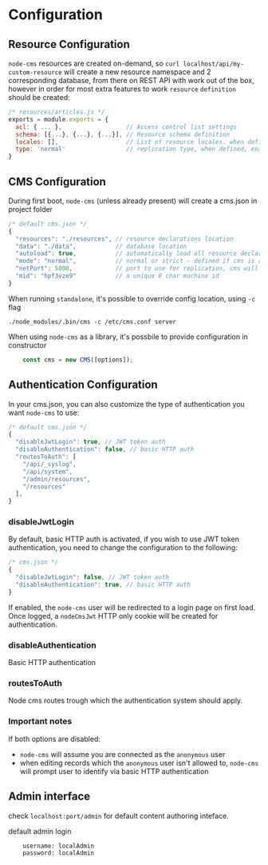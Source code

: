 # Configuration


## Resource Configuration

`node-cms` resources are created on-demand, so `curl localhost/api/my-custom-resource` will create a new resource namespace and 2 corresponding database, from there on REST API with work out of the box, however in order for most extra features to work `resource` `definition` should be created:
``` Javascript
/* resources/articles.js */
exports = module.exports = {
  acl: { ... },                  // Access control list settings
  schema: [{...}, {...}, {...}], // Resource schema definition
  locales: [],                   // List of resource locales. when defined, enables localisation support
  type: 'normal'                 // replication type, when defined, enables replication support
}
```

## CMS Configuration

During first boot, `node-cms` (unless already present) will create a cms.json in project folder
``` Javascript
/* default cms.json */
{
  "resources": "./resources", // resource declarations location
  "data": "./data",           // database location
  "autoload": true,           // automatically load all resource declarations, otherwise need to call library
  "mode": "normal",           // normal or strict - defined if cms is allowed to create non-existing resources
  "netPort": 5000,            // port to use for replication, cms will use port and port + 1 for both json and binary data replication
  "mid": "hpf3vze9"           // a unique 8 char machine id
}
```
When running `standalone`, it's possible to override config location, using `-c` flag
```
./node_modules/.bin/cms -c /etc/cms.conf server
```
When using `node-cms` as a library, it's possbile to provide configuration in constructor
``` Javascript
    const cms = new CMS([options]);
```

## Authentication Configuration

In your cms.json, you can also customize the type of authentication you want `node-cms` to use:
``` Javascript
/* default cms.json */
{
  "disableJwtLogin": true, // JWT token auth
  "disableAuthentication": false, // basic HTTP auth
  "routesToAuth": [
    "/api/_syslog",
    "/api/system",
    "/admin/resources",
    "/resources"
  ],
}
```

### disableJwtLogin
By default, basic HTTP auth is activated, if you wish to use JWT token authentication, you need to change the configuration to the following:
``` Javascript
/* cms.json */
{
  "disableJwtLogin": false, // JWT token auth
  "disableAuthentication": true, // basic HTTP auth
}
```
If enabled, the `node-cms` user will be redirected to a login page on first load.
Once logged, a `nodeCmsJwt` HTTP only cookie will be created for authentication.

### disableAuthentication
Basic HTTP authentication

### routesToAuth
Node cms routes trough which the authentication system should apply.

### Important notes
If both options are disabled:
- `node-cms` will assume you are connected as the `anonymous` user
- when editing records which the `anonymous` user isn't allowed to, `node-cms` will prompt user to identify via basic HTTP authentication

## Admin interface

check `localhost:port/admin` for default content authoring inteface.

default admin login

		username: localAdmin
		password: localAdmin



